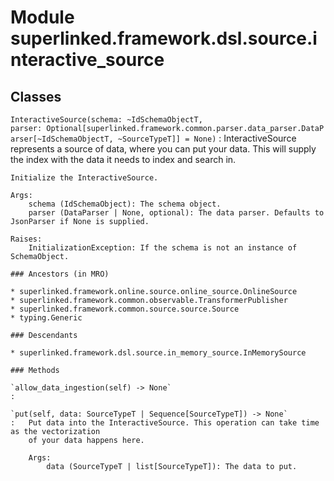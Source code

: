Module superlinked.framework.dsl.source.interactive_source
==========================================================

Classes
-------

`InteractiveSource(schema: ~IdSchemaObjectT, parser: Optional[superlinked.framework.common.parser.data_parser.DataParser[~IdSchemaObjectT, ~SourceTypeT]] = None)`
:   InteractiveSource represents a source of data, where you can put your data. This will supply
    the index with the data it needs to index and search in.
    
    Initialize the InteractiveSource.
    
    Args:
        schema (IdSchemaObject): The schema object.
        parser (DataParser | None, optional): The data parser. Defaults to JsonParser if None is supplied.
    
    Raises:
        InitializationException: If the schema is not an instance of SchemaObject.

    ### Ancestors (in MRO)

    * superlinked.framework.online.source.online_source.OnlineSource
    * superlinked.framework.common.observable.TransformerPublisher
    * superlinked.framework.common.source.source.Source
    * typing.Generic

    ### Descendants

    * superlinked.framework.dsl.source.in_memory_source.InMemorySource

    ### Methods

    `allow_data_ingestion(self) ‑> None`
    :

    `put(self, data: SourceTypeT | Sequence[SourceTypeT]) ‑> None`
    :   Put data into the InteractiveSource. This operation can take time as the vectorization
        of your data happens here.
        
        Args:
            data (SourceTypeT | list[SourceTypeT]): The data to put.